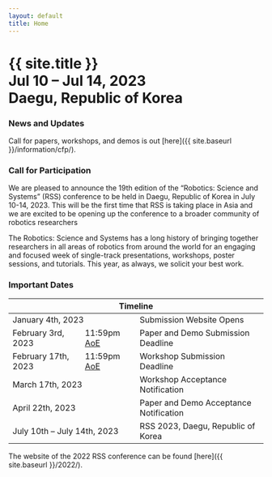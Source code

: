 ```yaml
---
layout: default
title: Home
---
```

<h1 class="page-title">{{ site.title }}<br>
Jul 10 &ndash; Jul 14, 2023<br>Daegu, Republic of Korea</h1>



### News and Updates

Call for papers, workshops, and demos is out [here]({{ site.baseurl }}/information/cfp/).


### Call for Participation

We are pleased to announce the 19th edition of the “Robotics: Science and Systems” (RSS) conference to be held in Daegu, Republic of Korea in July 10-14, 2023. This will be the first time that RSS is taking place in Asia and we are excited to be opening up the conference to a broader community of robotics researchers

The Robotics: Science and Systems has a long history of bringing together
researchers in all areas of robotics from around the world for an engaging and
focused week of single-track presentations, workshops, poster sessions, and
tutorials. This year, as always, we solicit your best work.


### Important Dates

<table class="table">
    <thead>
      <tr>
        <th colspan="3">Timeline</th>
      </tr>
    </thead>
    <tbody>
      <tr>
        <td colspan="2">January 4th, 2023</td>
        <td>Submission Website Opens</td>
      </tr>
      <tr>
        <td>February 3rd, 2023</td>
        <td>11:59pm <a href="https://time.is/Anywhere_on_Earth">AoE</a></td>
        <td>Paper and Demo Submission Deadline</td>
      </tr>
      <tr>
        <td>February 17th, 2023</td>
        <td>11:59pm <a href="https://time.is/Anywhere_on_Earth">AoE</a></td>
        <td>Workshop Submission Deadline</td>
      </tr>
      <tr>
      <td colspan="2">March 17th, 2023</td>
        <td>Workshop Acceptance Notification</td>
      </tr>
      <tr>
        <td colspan="2">April 22th, 2023</td>
        <td>Paper and Demo Acceptance Notification</td>
      </tr>
      <tr>
        <td colspan="2">July 10th &ndash; July 14th, 2023</td>
        <td>RSS 2023, Daegu, Republic of Korea</td>
      </tr>
    </tbody>
</table>



The website of the 2022 RSS conference can be found [here]({{ site.baseurl }}/2022/).

<br/>
<br/>
<br/>
<br/>
<br/>
